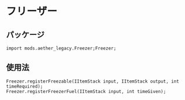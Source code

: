 # フリーザー

## パッケージ

```zenscript
import mods.aether_legacy.Freezer;Freezer;
```
## 使用法

```zenscript
Freezer.registerFreezable(IItemStack input, IItemStack output, int timeRequired);
Freezer.registerFreezerFuel(IItemStack input, int timeGiven);
```